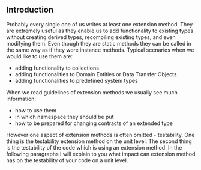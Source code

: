 ## Introduction

Probably every single one of us writes at least one extension method. They are extremely useful as they enable us to add functionality to existing types without creating derived types, recompiling existing types, and even modifying them. Even though they are static methods they can be called in the same way as if they were instance methods. Typical scenarios when we would like to use them are:

- adding functionality to collections
- adding functionalities to Domain Entities or Data Transfer Objects
- adding functionalities to predefined system types

When we read guidelines of extension methods we usually see much information:

- how to use them
- in which namespace they should be put
- how to be prepared for changing contracts of an extended type

However one aspect of extension methods is often omitted - testability. One thing is the testability extension method on the unit level. The second thing is the testability of the code which is using an extension method. In the following paragraphs I will explain to you what impact can extension method has on the testability of your code on a unit level.
